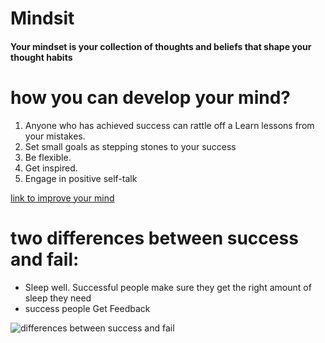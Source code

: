 # Mindsit  
#### Your mindset is your collection of thoughts and beliefs that shape your thought habits  

# how you can develop your mind?  
1. Anyone who has achieved success can rattle off a Learn lessons from your mistakes.  
2. Set small goals as stepping stones to your success    
3. Be flexible.
4. Get inspired.
5. Engage in positive self-talk

[link to improve your mind](https://www.forbes.com/sites/ashleystahl/2016/11/29/5-ways-to-boost-your-mindset-for-success/)

# two differences between success and fail:  
- Sleep well. Successful people make sure they get the right amount of sleep they need  
- success people Get Feedback

![differences between success and fail](https://pbs.twimg.com/media/BcdVwvHIMAEnPto.jpg)



